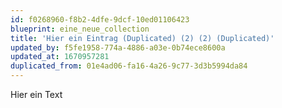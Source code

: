 ```yaml
---
id: f0268960-f8b2-4dfe-9dcf-10ed01106423
blueprint: eine_neue_collection
title: 'Hier ein Eintrag (Duplicated) (2) (2) (Duplicated)'
updated_by: f5fe1958-774a-4886-a03e-0b74ece8600a
updated_at: 1670957281
duplicated_from: 01e4ad06-fa16-4a26-9c77-3d3b5994da84
---
```

Hier ein Text